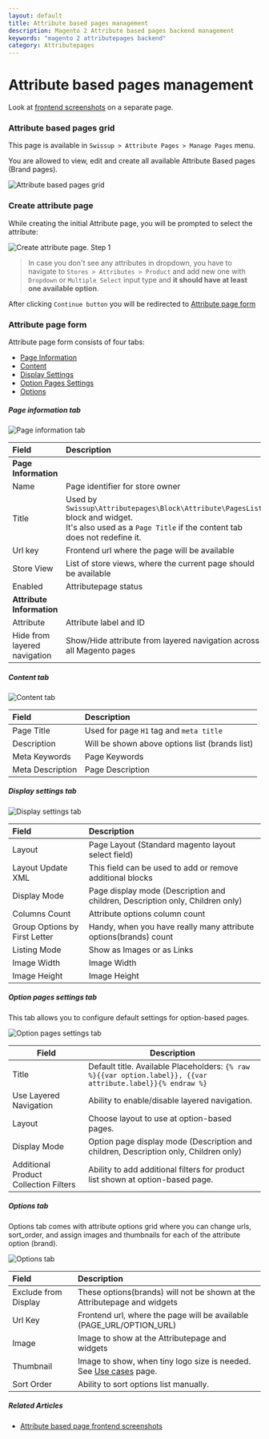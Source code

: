 ```yaml
---
layout: default
title: Attribute based pages management
description: Magento 2 Attribute based pages backend management
keywords: "magento 2 attributepages backend"
category: Attributepages
---
```


# Attribute based pages management

Look at [frontend screenshots](/m2/extensions/attributepages/attribute-based-page/frontend/)
on a separate page.

### Attribute based pages grid

This page is available in `Swissup > Attribute Pages > Manage Pages`
menu.

You are allowed to view, edit and create all available Attribute Based pages
(Brand pages).

![Attribute based pages grid](/images/m2/attributepages/attribute-based-page/backend/grid.png)

### Create attribute page

While creating the initial Attribute page, you will be prompted to select the
attribute:

![Create attribute page. Step 1](/images/m2/attributepages/attribute-based-page/backend/select_attribute_dropdown.png)

> In case you don't see any attributes in dropdown, you have to navigate to
> `Stores > Attributes > Product` and add new one with
> `Dropdown` or `Multiple Select` input type and **it should have at least one available option**.

After clicking `Continue button` you will be redirected to
[Attribute page form](#attribute-page-form)

### Attribute page form

Attribute page form consists of four tabs:

- [Page Information](#page-information-tab)
- [Content](#content-tab)
- [Display Settings](#display-settings-tab)
- [Option Pages Settings](#option-pages-settings-tab)
- [Options](#options-tab)

##### Page information tab

![Page information tab](/images/m2/attributepages/attribute-based-page/backend/tab-page-information.png)

Field | Description
:-----|:-----------
**Page Information** |
Name | Page identifier for store owner
Title | Used by `Swissup\Attributepages\Block\Attribute\PagesList` block and widget.<br/> It's also used as a `Page Title` if the content tab does not redefine it.
Url key | Frontend url where the page will be available
Store View | List of store views, where the current page should be available
Enabled | Attributepage status
**Attribute Information** |
Attribute | Attribute label and ID
Hide from layered navigation | Show/Hide attribute from layered navigation across all Magento pages

##### Content tab

![Content tab](/images/m2/attributepages/attribute-based-page/backend/tab-content.png)

Field | Description
:-----|:-----------
Page Title | Used for page `H1` tag and `meta title`
Description | Will be shown above options list (brands list)
Meta Keywords | Page Keywords
Meta Description | Page Description

##### Display settings tab

![Display settings tab](/images/m2/attributepages/attribute-based-page/backend/tab-display-settings.png)

Field | Description
:-----|:-----------
Layout | Page Layout (Standard magento layout select field)
Layout Update XML | This field can be used to add or remove additional blocks
Display Mode | Page display mode (Description and children, Description only, Children only)
Columns Count | Attribute options column count
Group Options by First Letter | Handy, when you have really many attribute options(brands) count
Listing Mode | Show as Images or as Links
Image Width | Image Width
Image Height | Image Height

##### Option pages settings tab

This tab allows you to configure default settings for option-based pages.

![Option pages settings tab](/images/m2/attributepages/attribute-based-page/backend/tab-option-pages-settings.png)

Field       | Description
------------|------------
Title       | Default title. Available Placeholders: `{% raw %}{{var option.label}}, {{var attribute.label}}{% endraw %}`
Use Layered Navigation | Ability to enable/disable layered navigation.
Layout      | Choose layout to use at option-based pages.
Display Mode | Option page display mode (Description and children, Description only, Children only)
Additional Product Collection Filters | Ability to add additional filters for product list shown at option-based page.

##### Options tab

Options tab comes with attribute options grid where you can change urls, sort_order,
and assign images and thumbnails for each of the attribute option (brand).

![Options tab](/images/m2/attributepages/attribute-based-page/backend/tab-options.png)

Field | Description
:-----|:-----------
Exclude from Display | These options(brands) will not be shown at the Attributepage and widgets
Url Key | Frontend url, where the page will be available (PAGE_URL/OPTION_URL)
Image | Image to show at the Attributepage and widgets
Thumbnail | Image to show, when tiny logo size is needed. See [Use cases](/m2/extensions/attributepages/use-cases/) page.
Sort Order | Ability to sort options list manually.

##### Related Articles
- [Attribute based page frontend screenshots](/m2/extensions/attributepages/attribute-based-page/frontend/)
